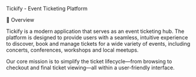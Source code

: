 Tickify - Event Ticketing Platform

🌟 Overview

Tickify is a modern application that serves as an event ticketing hub. The platform is designed to provide users with a seamless, intuitive experience to discover, book and manage tickets for a wide variety of events, including concerts, conferences, workshops and local meetups.

Our core mission is to simplify the ticket lifecycle—from browsing to checkout and final ticket viewing—all within a user-friendly interface.